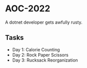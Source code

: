 # AOC-2022

A dotnet developer gets awfully rusty.

## Tasks
 + Day 1: Calorie Counting
 + Day 2: Rock Paper Scissors
 + Day 3: Rucksack Reorganization